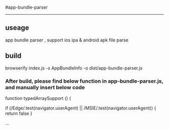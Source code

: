 #app-bundle-parser

---

## useage
app bundle parser , support ios ipa & android apk file parse

## build

browserify index.js -s AppBundleInfo -o dist/app-bundle-parser.js

### After build, please find below function in app-bundle-parser.js, and manually insert below code

function typedArraySupport () {

  if (/Edge/.test(navigator.userAgent) || /MSIE/.test(navigator.userAgent)) {
      return false
  }

...
